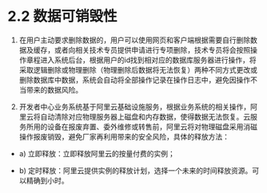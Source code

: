 # 2.2 数据可销毁性

1. 在用户主动要求删除数据的，用户可以使用网页和客户端根据需要自行删除数据及缓存，或者向相关技术专员提供申请进行专项删除，技术专员将会按照操作章程进入系统后台，根据用户的id找到相对应的数据库服务器进行操作，将采取逻辑删除或物理删除（物理删除后数据将无法恢复）两种不同方式更改或删除数据库中数据，系统会自动将全部操作记录在操作日志中，避免因操作不当带来的数据风险。

2. 开发者中心业务系统基于阿里云基础设施服务，根据业务系统的相关操作，阿里云将自动清除对应物理服务器上磁盘和内存数据，使得数据无法恢复。云服务所用的设备在报废弃置、委外维修或转售前，阿里云将对物理磁盘采用消磁操作报废销毁，避免厂家再利用带来的安全风险，具体的释放方法：

  - a) 立即释放：立即释放阿里云的按量付费的实例；

  - b) 定时释放：阿里云提供实例的释放计划，选择一个未来的时间释放资源。可以精确到小时。

